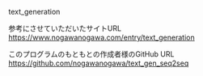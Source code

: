 text_generation

参考にさせていただいたサイトURL
https://www.nogawanogawa.com/entry/text_generation

このプログラムのもともとの作成者様のGitHub URL
https://github.com/nogawanogawa/text_gen_seq2seq
